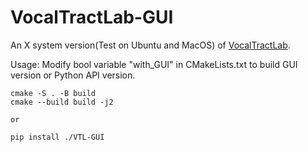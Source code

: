 # VocalTractLab-GUI

An X system version(Test on Ubuntu and MacOS) of [VocalTractLab](http://vocaltractlab.de "VocalTractLab").

Usage:
    Modify bool variable "with_GUI" in CMakeLists.txt to build GUI version or Python API version.

    cmake -S . -B build
    cmake --build build -j2

    or 

    pip install ./VTL-GUI
